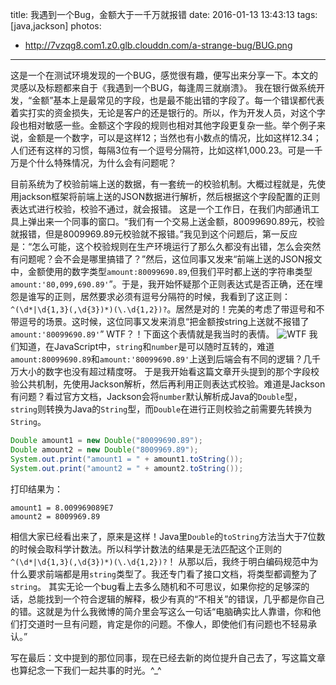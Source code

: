 title: 我遇到一个Bug，金额大于一千万就报错
date: 2016-01-13 13:43:13
tags: [java,jackson]
photos:
- http://7vzqg8.com1.z0.glb.clouddn.com/a-strange-bug/BUG.png
---

这是一个在测试环境发现的一个BUG，感觉很有趣，便写出来分享一下。本文的灵感以及标题都来自于《我遇到一个BUG，每逢周三就崩溃》。
我在银行做系统开发，“金额”基本上是最常见的字段，也是最不能出错的字段了。每一个错误都代表着实打实的资金损失，无论是客户的还是银行的。所以，作为开发人员，对这个字段也相对敏感一些。金额这个字段的规则也相对其他字段更复杂一些。举个例子来说，金额是一个数字，可以是这样12；当然也有小数点的情况，比如这样12.34；人们还有这样的习惯，每隔3位有一个逗号分隔符，比如这样1,000.23。可是一千万是个什么特殊情况，为什么会有问题呢？
<!--more-->
目前系统为了校验前端上送的数据，有一套统一的校验机制。大概过程就是，先使用jackson框架将前端上送的JSON数据进行解析，然后根据这个字段配置的正则表达式进行校验，校验不通过，就会报错。
这是一个工作日，在我们内部通讯工具上弹出来一个同事的窗口。“我们有一个交易上送金额，80099690.89元，校验就报错，但是8009969.89元校验就不报错。”我见到这个问题后，第一反应是：“怎么可能，这个校验规则在生产环境运行了那么久都没有出错，怎么会突然有问题呢？会不会是哪里搞错了？”然后，这位同事又发来“前端上送的JSON报文中，金额使用的数字类型`amount:80099690.89`,但我们平时都上送的字符串类型`amount:'80,099,690.89'`”。于是，我开始怀疑那个正则表达式是否正确，还在埋怨是谁写的正则，居然要求必须有逗号分隔符的时候，我看到了这正则：`^(\d*|\d{1,3}(,\d{3})*)(\.\d{1,2})?`。居然是对的！完美的考虑了带逗号和不带逗号的场景。这时候，这位同事又发来消息“把金额按string上送就不报错了`amount:'80099690.89'`”
WTF？！下面这个表情就是我当时的表情。
![WTF](http://7vzqg8.com1.z0.glb.clouddn.com/a-strange-bug/WTF.jpg)
我们知道，在JavaScript中，`string`和`number`是可以随时互转的，难道`amount:80099690.89`和`amount:'80099690.89'`上送到后端会有不同的逻辑？几千万大小的数字也没有超过精度呀。
于是我开始看这篇文章开头提到的那个字段校验公共机制，先使用Jackson解析，然后再利用正则表达式校验。难道是Jackson有问题？看过官方文档，Jackson会将`number`默认解析成Java的`Double`型，`string`则转换为Java的`String`型，而`Double`在进行正则校验之前需要先转换为`String`。
```Java
Double amount1 = new Double("80099690.89");
Double amount2 = new Double("8009969.89");
System.out.print("amount1 = " + amount1.toString());
System.out.print("amount2 = " + amount2.toString());
```
打印结果为：
```
amount1 = 8.009969089E7
amount2 = 8009969.89
```
相信大家已经看出来了，原来是这样！Java里`Double`的`toString`方法当大于7位数的时候会取科学计数法。所以科学计数法的结果是无法匹配这个正则的`^(\d*|\d{1,3}(,\d{3})*)(\.\d{1,2})?`！
从那以后，我终于明白编码规范中为什么要求前端都是用`string`类型了。我还专门看了接口文档，将类型都调整为了`string`。
其实无论一个bug看上去多么随机和不可思议，如果你挖的足够深的话，总能找到一个符合逻辑的解释，极少有真的“不相关”的错误，几乎都是你自己的错。这就是为什么我微博的简介里会写这么一句话“电脑确实比人靠谱，你和他们打交道时一旦有问题，肯定是你的问题。不像人，即使他们有问题也不轻易承认。”

写在最后：文中提到的那位同事，现在已经去新的岗位提升自己去了，写这篇文章也算纪念一下我们一起共事的时光。^_^
